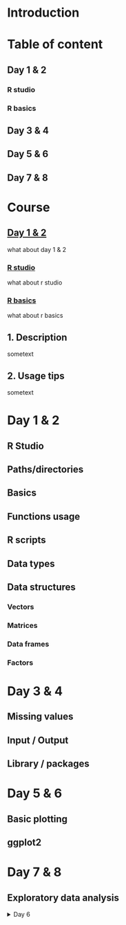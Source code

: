 <h1>Introduction</h1>


<h1>Table of content</h1>

<div id="TOC">
<h2 class="title"><a href="#day12">Day 1 & 2 </a></h2>
  <h3><a href="#rstudio">R studio</a></h3>
  <h3><a href="#rbasics">R basics</a></h3>
<h2 class="title"><a href="#day34">Day 3 & 4 </a></h2>
<h2 class="title"><a href="#day56">Day 5 & 6 </a></h2>
<h2 class="title"><a href="#day78">Day 7 & 8 </a></h2>
</div>

<h1>Course</h1>

<div id="day12">
   <h2><a href="#TOC">Day 1 & 2</a></h2>
   <p>
        what about day 1 & 2
   </p>
</div>


<div id="rstudio">
   <h3><a href="#TOC">R studio</a></h3>
   <p>
	what about r studio
   </p>
</div>



<div id="rbasics">
   <h3><a href="#TOC">R basics</a></h3>
   <p>
        what about r basics
   </p>
</div>




<a name="desc"></a>
## 1. Description

sometext

<a name="usage"></a>
## 2. Usage tips

sometext



<h1>Day 1 & 2</h1>
<h2>R Studio</h2>
<h2>Paths/directories</h2>
<h2>Basics</h2>
<h2>Functions usage</h2>
<h2>R scripts</h2>
<h2>Data types</h2>
<h2>Data structures</h2>
<h3>Vectors</h3>
<h3>Matrices</h3>
<h3>Data frames</h3>
<h3>Factors</h3>

<h1>Day 3 & 4</h1>
<h2>Missing values</h2>
<h2>Input / Output</h2>
<h2>Library / packages</h2>

<h1>Day 5 & 6</h1>
<h2>Basic plotting</h2>
<h2>ggplot2</h2>

<h1>Day 7 & 8</h1>
<h2>Exploratory data analysis</h2>


<details>
<summary>Day 6</summary>

* markdown list 1
* markdown list 2

</details>

